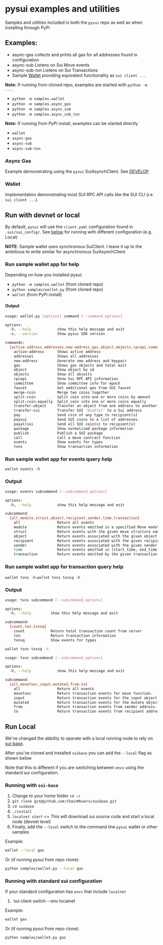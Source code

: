 # pysui examples and utilities

Samples and utilities included in both the `pysui` repo as well as when installing through PyPi

## Examples:

- async-gas collects and prints all gas for all addresses found in configuration
- async-sub Listens on Sui Move events
- async-sub-txn Listens on Sui Transactions
- Sample [Wallet](#wallet) providing equivalent functionality as `sui client ...`

**Note:** If running from cloned repo, examples are started with `python -m ....`

- `python -m samples.wallet`
- `python -m samples.async_gas`
- `python -m samples.async_sub`
- `python -m samples.async_sub_txn`

**Note:** If running from PyPi install, examples can be started directly

- `wallet`
- `async-gas`
- `async-sub`
- `async-sub-txn`

### Async Gas

Example demonstrating using the `pysui` SuiAsynchClient. See [DEVELOP](../DEVELOP.md)

### Wallet

Implementation demonstrating most SUI RPC API calls like the SUI CLI (i.e. `sui client ...`).

## Run with devnet or local

By default, `pysui` will use the `client.yaml` configuration found in `.sui/sui_config/`. See [below](#run-local) for running
with different configuration (e.g. Local)

**NOTE**: Sample wallet uses synchronous SuiClient. I leave it up to the ambitious to
write similar for asynchronous SuiAsynchClient

### Run sample wallet app for help

Depending on how you installed pysui:

- `python -m samples.wallet` (from cloned repo)
- `python samples/wallet.py` (from cloned repo)
- `wallet` (from PyPi install)

#### Output

```bash
usage: wallet.py [options] command [--command_options]

options:
  -h, --help            show this help message and exit
  -v, --version         Show pysui SDK version

commands:
  {active-address,addresses,new-address,gas,object,objects,rpcapi,committee,faucet,merge-coin,split-coin,split-coin-equally,transfer-object,transfer-sui,pay,paysui,payallsui,package,publish,call,events,txns}
    active-address      Shows active address
    addresses           Shows all addresses
    new-address         Generate new address and keypair
    gas                 Shows gas objects and total mist
    object              Show object by id
    objects             Show all objects
    rpcapi              Show Sui RPC API information
    committee           Show committee info for epoch
    faucet              Get additional gas from SUI faucet
    merge-coin          Merge two coins together
    split-coin          Split coin into one or more coins by amount
    split-coin-equally  Split coin into one or more coins equally
    transfer-object     Transfer an object from one address to another
    transfer-sui        Transfer SUI 'mist(s)' to a Sui address
    pay                 Send coin of any type to recipient(s)
    paysui              Send SUI coins to a list of addresses.
    payallsui           Send all SUI coin(s) to recipient(s)
    package             Show normalized package information
    publish             Publish a SUI package
    call                Call a move contract function
    events              Show events for types
    txns                Show transaction information
```

### Run sample wallet app for events query help

`wallet events -h`

### Output

```bash
usage: events subcommand [--subcommand_options]

options:
  -h, --help            show this help message and exit

subcommand:
  {all,module,struct,object,recipient,sender,time,transaction}
    all                 Return all events
    module              Return events emitted in a specified Move module
    struct              Return events with the given move structure name
    object              Return events associated with the given object
    recipient           Return events associated with the given recipient
    sender              Return events associated with the given sender
    time                Return events emitted in [start_time, end_time) interval
    transaction         Return events emitted by the given transaction
```

### Run sample wallet app for transaction query help

`wallet txns -h`
`wallet txns txnsq -h`

### Output

```bash
usage: txns subcommand [--subcommand_options]

options:
  -h, --help         show this help message and exit

subcommand:
  {count,txn,txnsq}
    count            Return total transaction count from server
    txn              Return transaction information
    txnsq            Show events for types

wallet txns txnsq -h

usage: txns subcommand [--subcommand_options]

options:
  -h, --help            show this help message and exit

subcommand:
  {all,movefunc,input,mutated,from,to}
    all                 Return all events
    movefunc            Return transaction events for move function.
    input               Return transaction events for the input object.
    mutated             Return transaction events for the mutate object.
    from                Return transaction events from sender address.
    to                  Return transaction events from recipient address.
```

## Run Local

We've changed the abbility to operate with a local running node to rely on [sui-base](https://github.com/ChainMovers/suibase).

After you've cloned and installed `suibase` you can add the `--local` flag as shown below

Note that this is different if you are swiitching between `envs` using the standard sui configuration.

### Running with `sui-base`

1. Change to your home folder `cd ~/`
2. `git clone git@github.com:ChainMovers/suibase.git`
3. `cd suibase`
4. `./install`
5. `localnet start` <= This will download sui source code and start a local node (devnet level)
6. Finally, add the `--local` switch to the command line `pysui` wallet or other samples

Example:

```bash
wallet --local gas
```

Or (if running pysui from repo clone):

```bash
python samples/wallet.py --local gas
```

### Running with standard sui configuration

If your standard configuration has `envs` that include `localnet`

1. `sui client switch --env localnet

Example:

```bash
wallet gas
```

Or (if running pysui from repo clone):

```bash
python samples/wallet.py gas
```
